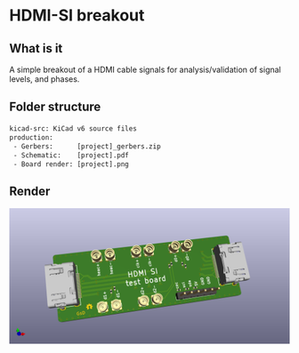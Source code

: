 # HDMI-SI breakout

## What is it

A simple breakout of a HDMI cable signals for analysis/validation of signal levels, and phases.

## Folder structure

```
kicad-src: KiCad v6 source files
production:
 - Gerbers:      [project]_gerbers.zip
 - Schematic:    [project].pdf
 - Board render: [project].png
```

## Render

![Render](production/hdmi-si.png "Render")